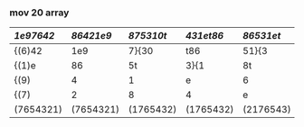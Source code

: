 ### mov 20 array

| *1e97642* | *86421e9* | *875310t* | *431et86* | *86531et* | *1et8643* | *86431e9* |      |
|:--------- |:--------- |:--------- |:--------- |:--------- |:--------- |:--------- |:---- |
| {(6)42    | 1e9       | 7}{30     | t86       | 51}{3     | et8-      | -841      | (6)} |
| {(1)e     | 86        | 5t        | 3}{1      | 8t        | 43        | 6e}       |      |
| {(9)      | 4         | 1         | e         | 6         | 1         | 3}        |      |
| {(7)      | 2         | 8         | 4         | e         | 6         | 9}        |      |
| (7654321) | (7654321) | (1765432) | (1765432) | (2176543) | (2176543) | (3217654) |      |
